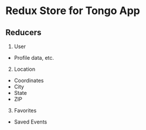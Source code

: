 # Redux Store for Tongo App

## Reducers

1. User

- Profile data, etc.

2. Location

- Coordinates
- City
- State
- ZIP

3. Favorites

- Saved Events
